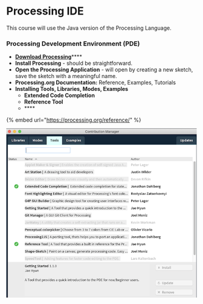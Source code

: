 # Processing IDE

This course will use the Java version of the Processing Language.

### Processing Development Environment \(PDE\)

* [**Download Processing**](https://processing.org/download/)\*\*\*\*
* **Install Processing** - should be straightforward.
* **Open the Processing Application** - will open by creating a new sketch, save the sketch with a meaningful name.
* **Processing.org Documentation:**  Reference, Examples, Tutorials
* **Installing Tools, Libraries, Modes, Examples**
  * **Extended Code Completion**
  * **Reference Tool**
  * \*\*\*\*

{% embed url="https://processing.org/reference/" %}

![Open the Tools &amp;gt; Add Tool Menu Option](../.gitbook/assets/screen-shot-2021-01-24-at-2.18.06-pm.png)



